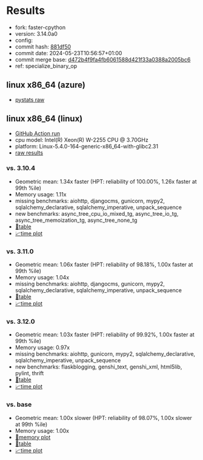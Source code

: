 # Results

- fork: faster-cpython
- version: 3.14.0a0
- config: 
- commit hash: [881df50](https://github.com/faster%2dcpython/cpython/commit/881df50)
- commit date: 2024-05-23T10:56:57+01:00
- commit merge base: [d472b4f9fa4fb6061588d421f33a0388a2005bc6](https://github.com/faster%2dcpython/cpython/commit/d472b4f9fa4fb6061588d421f33a0388a2005bc6)
- ref: specialize_binary_op

## linux x86_64 (azure)

- [pystats raw](bm-20240523-azure-x86_64-faster%252dcpython-specialize_binary_op-3.14.0a0-881df50-pystats.json)

## linux x86_64 (linux)

- [GitHub Action run](https://github.com/faster-cpython/benchmarking/actions/runs/9284542406)
- cpu model: Intel(R) Xeon(R) W-2255 CPU @ 3.70GHz
- platform: Linux-5.4.0-164-generic-x86_64-with-glibc2.31
- [raw results](bm-20240523-linux-x86_64-faster%252dcpython-specialize_binary_op-3.14.0a0-881df50.json)

### vs. 3.10.4

- Geometric mean: 1.34x faster (HPT: reliability of 100.00%, 1.26x faster at 99th %ile)
- Memory usage: 1.11x
- missing benchmarks: aiohttp, djangocms, gunicorn, mypy2, sqlalchemy_declarative, sqlalchemy_imperative, unpack_sequence
- new benchmarks: async_tree_cpu_io_mixed_tg, async_tree_io_tg, async_tree_memoization_tg, async_tree_none_tg
- [📄table](bm-20240523-linux-x86_64-faster%252dcpython-specialize_binary_op-3.14.0a0-881df50-vs-3.10.4.md)
- [📈time plot](bm-20240523-linux-x86_64-faster%252dcpython-specialize_binary_op-3.14.0a0-881df50-vs-3.10.4.png)

### vs. 3.11.0

- Geometric mean: 1.06x faster (HPT: reliability of 98.18%, 1.00x faster at 99th %ile)
- Memory usage: 1.04x
- missing benchmarks: aiohttp, djangocms, gunicorn, mypy2, sqlalchemy_declarative, sqlalchemy_imperative, unpack_sequence
- [📄table](bm-20240523-linux-x86_64-faster%252dcpython-specialize_binary_op-3.14.0a0-881df50-vs-3.11.0.md)
- [📈time plot](bm-20240523-linux-x86_64-faster%252dcpython-specialize_binary_op-3.14.0a0-881df50-vs-3.11.0.png)

### vs. 3.12.0

- Geometric mean: 1.03x faster (HPT: reliability of 99.92%, 1.00x faster at 99th %ile)
- Memory usage: 0.97x
- missing benchmarks: aiohttp, gunicorn, mypy2, sqlalchemy_declarative, sqlalchemy_imperative, unpack_sequence
- new benchmarks: flaskblogging, genshi_text, genshi_xml, html5lib, pylint, thrift
- [📄table](bm-20240523-linux-x86_64-faster%252dcpython-specialize_binary_op-3.14.0a0-881df50-vs-3.12.0.md)
- [📈time plot](bm-20240523-linux-x86_64-faster%252dcpython-specialize_binary_op-3.14.0a0-881df50-vs-3.12.0.png)

### vs. base

- Geometric mean: 1.00x slower (HPT: reliability of 98.07%, 1.00x slower at 99th %ile)
- Memory usage: 1.00x
- [🧠memory plot](bm-20240523-linux-x86_64-faster%252dcpython-specialize_binary_op-3.14.0a0-881df50-vs-base-mem.png)
- [📄table](bm-20240523-linux-x86_64-faster%252dcpython-specialize_binary_op-3.14.0a0-881df50-vs-base.md)
- [📈time plot](bm-20240523-linux-x86_64-faster%252dcpython-specialize_binary_op-3.14.0a0-881df50-vs-base.png)


